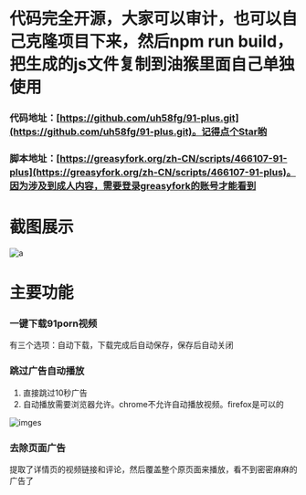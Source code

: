 # 代码完全开源，大家可以审计，也可以自己克隆项目下来，然后npm run build，把生成的js文件复制到油猴里面自己单独使用

### 代码地址：[https://github.com/uh58fg/91-plus.git](https://github.com/uh58fg/91-plus.git)。记得点个Star哟
### 脚本地址：[https://greasyfork.org/zh-CN/scripts/466107-91-plus](https://greasyfork.org/zh-CN/scripts/466107-91-plus)。因为涉及到成人内容，需要登录greasyfork的账号才能看到
# 截图展示

![a](https://i.imgur.com/asoBezS.png)

# 主要功能

### 一键下载91porn视频

有三个选项：自动下载，下载完成后自动保存，保存后自动关闭

### 跳过广告自动播放

1. 直接跳过10秒广告
2. 自动播放需要浏览器允许。chrome不允许自动播放视频。firefox是可以的

![imges](https://i.imgur.com/o08c6g3.png)

### 去除页面广告

提取了详情页的视频链接和评论，然后覆盖整个原页面来播放，看不到密密麻麻的广告了


